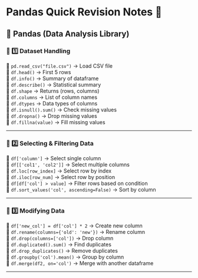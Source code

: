 # Pandas Quick Revision Notes 🚀
## 🐼 Pandas (Data Analysis Library)  

### 🔹 1️⃣ Dataset Handling  
📌 `pd.read_csv("file.csv")` → Load CSV file  
📌 `df.head()` → First 5 rows  
📌 `df.info()` → Summary of dataframe  
📌 `df.describe()` → Statistical summary  
📌 `df.shape` → Returns (rows, columns)  
📌 `df.columns` → List of column names  
📌 `df.dtypes` → Data types of columns  
📌 `df.isnull().sum()` → Check missing values  
📌 `df.dropna()` → Drop missing values  
📌 `df.fillna(value)` → Fill missing values  

---

### 🔹 2️⃣ Selecting & Filtering Data  
📌 `df['column']` → Select single column  
📌 `df[['col1', 'col2']]` → Select multiple columns  
📌 `df.loc[row_index]` → Select row by index  
📌 `df.iloc[row_num]` → Select row by position  
📌 `df[df['col'] > value]` → Filter rows based on condition  
📌 `df.sort_values('col', ascending=False)` → Sort by column  

---

### 🔹 3️⃣ Modifying Data  
📌 `df['new_col'] = df['col'] * 2` → Create new column  
📌 `df.rename(columns={'old': 'new'})` → Rename column  
📌 `df.drop(columns=['col'])` → Drop column  
📌 `df.duplicated().sum()` → Find duplicates  
📌 `df.drop_duplicates()` → Remove duplicates  
📌 `df.groupby('col').mean()` → Group by column  
📌 `df.merge(df2, on='col')` → Merge with another dataframe  

---